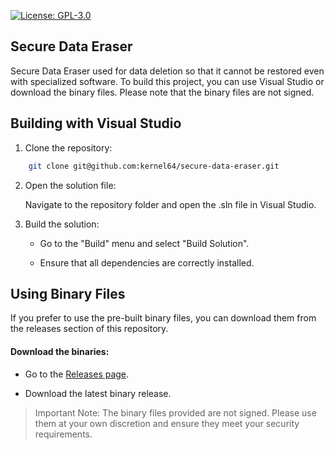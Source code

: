 [![License: GPL-3.0](https://img.shields.io/badge/License-GPLv3-blue.svg)](https://www.gnu.org/licenses/gpl-3.0)


## Secure Data Eraser

Secure Data Eraser used for data deletion so that it cannot be restored even with specialized software.
To build this project, you can use Visual Studio or download the binary files. Please note that the binary files are not signed.

## Building with Visual Studio

1. Clone the repository:

```sh
    git clone git@github.com:kernel64/secure-data-eraser.git
```

2. Open the solution file:

    Navigate to the repository folder and open the .sln file in Visual Studio.

3. Build the solution:

    * Go to the "Build" menu and select "Build Solution".

    * Ensure that all dependencies are correctly installed.

## Using Binary Files

If you prefer to use the pre-built binary files, you can download them from the releases section of this repository.

#### Download the binaries:

   * Go to the [Releases page](https://github.com/kernel64/secure-data-eraser/releases).
  
   * Download the latest binary release.
   
> Important Note: The binary files provided are not signed. Please use them at your own discretion and ensure they meet your security requirements.
